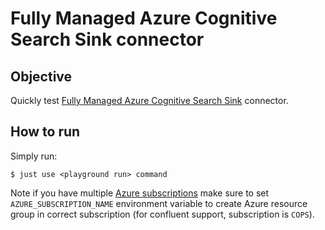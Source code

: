 # Fully Managed Azure Cognitive Search Sink connector



## Objective

Quickly test [Fully Managed Azure Cognitive Search Sink](https://docs.confluent.io/cloud/current/connectors/cc-azure-cognitive-search-sink.html) connector.




## How to run

Simply run:

```
$ just use <playground run> command
```

Note if you have multiple [Azure subscriptions](https://github.com/MicrosoftDocs/azure-docs-cli/blob/main/docs-ref-conceptual/manage-azure-subscriptions-azure-cli.md#change-the-active-subscription) make sure to set `AZURE_SUBSCRIPTION_NAME` environment variable to create Azure resource group in correct subscription (for confluent support, subscription is `COPS`).